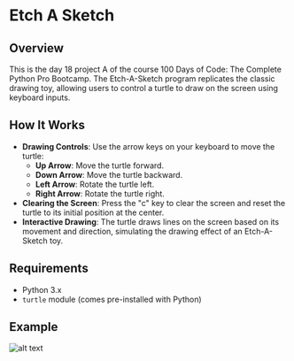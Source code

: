 # Etch A Sketch

## Overview
This is the day 18 project A of the course 100 Days of Code: The Complete Python Pro Bootcamp. The Etch-A-Sketch program replicates the classic drawing toy, allowing users to control a turtle to draw on the screen using keyboard inputs.


## How It Works
- **Drawing Controls**: Use the arrow keys on your keyboard to move the turtle:
  - **Up Arrow**: Move the turtle forward.
  - **Down Arrow**: Move the turtle backward.
  - **Left Arrow**: Rotate the turtle left.
  - **Right Arrow**: Rotate the turtle right.
- **Clearing the Screen**: Press the "c" key to clear the screen and reset the turtle to its initial position at the center.
- **Interactive Drawing**: The turtle draws lines on the screen based on its movement and direction, simulating the drawing effect of an Etch-A-Sketch toy.

## Requirements

- Python 3.x
- `turtle` module (comes pre-installed with Python)

## **Example**

![alt text]()




